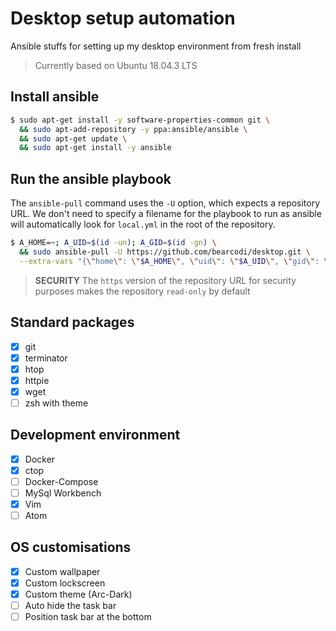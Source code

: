 # Desktop setup automation

Ansible stuffs for setting up my desktop environment from fresh install

> Currently based on Ubuntu 18.04.3 LTS

## Install ansible

```bash
$ sudo apt-get install -y software-properties-common git \
  && sudo apt-add-repository -y ppa:ansible/ansible \
  && sudo apt-get update \
  && sudo apt-get install -y ansible
```

## Run the ansible playbook

The `ansible-pull` command uses the `-U` option, which expects a repository URL. We don't need to specify a filename for the playbook to run as ansible will automatically look for `local.yml` in the root of the repository.

```bash
$ A_HOME=~; A_UID=$(id -un); A_GID=$(id -gn) \
  && sudo ansible-pull -U https://github.com/bearcodi/desktop.git \
  --extra-vars "{\"home\": \"$A_HOME\", \"uid\": \"$A_UID\", \"gid\": \"$A_GID\"}"
```

> **SECURITY** The `https` version of the repository URL for security purposes makes the repository `read-only` by default

## Standard packages
 - [x] git
 - [x] terminator
 - [x] htop
 - [x] httpie
 - [x] wget
 - [ ] zsh with theme

## Development environment

 - [x] Docker
 - [x] ctop
 - [ ] Docker-Compose
 - [ ] MySql Workbench
 - [x] Vim
 - [ ] Atom
 
## OS customisations
 - [x] Custom wallpaper
 - [x] Custom lockscreen
 - [x] Custom theme (Arc-Dark)
 - [ ] Auto hide the task bar
 - [ ] Position task bar at the bottom
